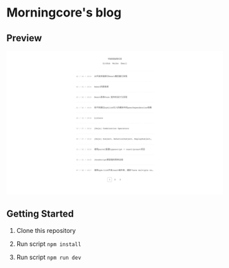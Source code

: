 # Morningcore's blog

## Preview

<p align="center">
  <img src="./preview.png" />
</p>

## Getting Started

1. Clone this repository

2. Run script `npm install`

3. Run script `npm run dev`
